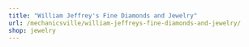 ```yaml
---
title: "William Jeffrey's Fine Diamonds and Jewelry"
url: /mechanicsville/william-jeffreys-fine-diamonds-and-jewelry/
shop: jewelry
---
```


